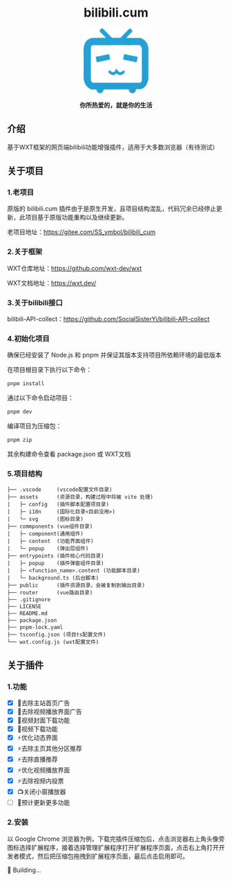 <div align="center">
	<h1>bilibili.cum</h1>
	<img src="./public/icon/128.png" width="150" align="center" />
	<br/> <br/>
	<strong>你所热爱的，就是你的生活</strong>
</div>

## 介绍

基于WXT框架的网页端bilibili功能增强插件，适用于大多数浏览器（有待测试）

## 关于项目

### 1.老项目

原版的 bilibili.cum 插件由于是原生开发，且项目结构混乱，代码冗余已经停止更新，此项目基于原版功能重构以及继续更新。

老项目地址：https://gitee.com/SS_ymbol/bilibili_cum

### 2.关于框架

WXT仓库地址：https://github.com/wxt-dev/wxt

WXT文档地址：https://wxt.dev/

### 3.关于bilibili接口

bilibili-API-collect：https://github.com/SocialSisterYi/bilibili-API-collect

### 4.初始化项目

确保已经安装了 Node.js 和 pnpm 并保证其版本支持项目所依赖环境的最低版本

在项目根目录下执行以下命令：

```bash
pnpm install
```

通过以下命令启动项目：

```bash
pnpm dev
```

编译项目为压缩包：

```bash
pnpm zip
```

其余构建命令查看 package.json 或 WXT文档

### 5.项目结构

```
├── .vscode 	(vscode配置文件目录)
├── assets 		(资源目录，构建过程中将被 vite 处理)
|   ├─ config 	(插件脚本配置项目录)
|	├─ i18n		(国际化目录<目前没用>)
|   └─ svg		(图标目录)
├── commponents (vue组件目录)
|	├─ component(通用组件)
|	├─ content 	(功能界面组件)
|	└─ popup	(弹出层组件)
├── entrypoints (插件核心代码目录)
|   ├─ popup 	(插件弹窗组件目录)
|   ├─ <function_name>.content (功能脚本目录)
|   └─ background.ts (后台脚本)
├── public 		(插件资源目录，会被复制到输出目录)
├── router 		(vue路由目录)
├── .gitignore
├── LICENSE
├── README.md
├── package.json
├── pnpm-lock.yaml
├── tsconfig.json (项目ts配置文件)
└── wxt.config.js (wxt配置文件)
```

## 关于插件

### 1.功能

- [x] 📌去除主站首页广告
- [x] 📌去除视频播放界面广告
- [x] 📂视频封面下载功能
- [x] 📂视频下载功能
- [x] ⚡️优化动态界面
- [x] ⚡️去除主页其他分区推荐
- [x] ⚡️去除直播推荐
- [x] ⚡️优化视频播放界面
- [x] ⚡️去除视频内投票
- [X] 📺关闭小窗播放器
- [ ] 🚧预计更新更多功能

### 2.安装

以 Google Chrome 浏览器为例，下载完插件压缩包后，点击浏览器右上角头像旁图标选择扩展程序，接着选择管理扩展程序打开扩展程序页面，点击右上角打开开发者模式，然后把压缩包拖拽到扩展程序页面，最后点击启用即可。

🚧 Building...
